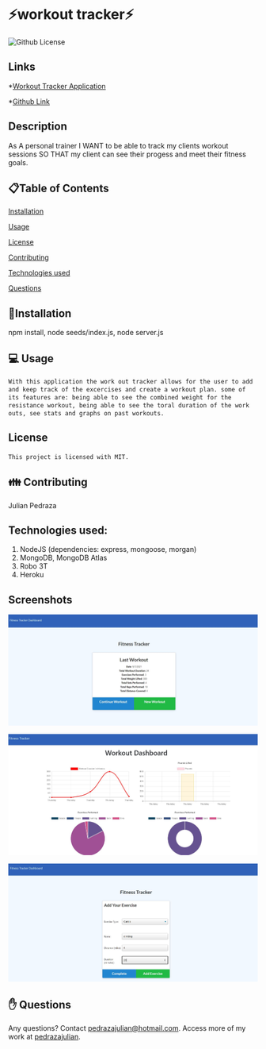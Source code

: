 # ⚡workout tracker⚡

  ![Github License](https://img.shields.io/badge/license-MIT-blue.svg)

  ## Links

 *[Workout Tracker Application](https://workouttracker2000.herokuapp.com/?id=613a4636c9c3b20016d216a8)

 *[Github Link](https://github.com/pedrazajulian/Workout_Tracker)

  

  ## Description
  As A personal trainer
  I WANT to be able to track my clients workout sessions
  SO THAT my client can see their progess and meet their fitness goals.
  
  <ur>
  
  ## 📋Table of Contents

  [Installation](#installation)

  [Usage](#usage)

  [License](#license)

  [Contributing](#contributing)

  [Technologies used](#Technologies_used)
  
  [Questions](#questions)

  
  ## 💾Installation  
  npm install, node seeds/index.js, node server.js 

  <ur>

  ## 💻 Usage  
    
    With this application the work out tracker allows for the user to add and keep track of the excercises and create a workout plan. some of its features are: being able to see the combined weight for the resistance workout, being able to see the toral duration of the work outs, see stats and graphs on past workouts.

  ## License 
    This project is licensed with MIT.

  <ur>

  ## 👪 Contributing  
  Julian Pedraza

  ## Technologies used:
  1. NodeJS (dependencies: express, mongoose, morgan)
  2. MongoDB, MongoDB Atlas
  3. Robo 3T
  4. Heroku
  
  
 ## Screenshots
  
  ![Dashboard](https://github.com/pedrazajulian/Workout_Tracker/blob/main/assets/dashboard.JPG)

  ![Stats](https://github.com/pedrazajulian/Workout_Tracker/blob/main/assets/stats.JPG)

  ![New workout](https://github.com/pedrazajulian/Workout_Tracker/blob/main/assets/newworkout.JPG)


  ## ✋ Questions 
  Any questions? Contact pedrazajulian@hotmail.com. Access more of my work at [pedrazajulian](https://github.com/pedrazajulian).
